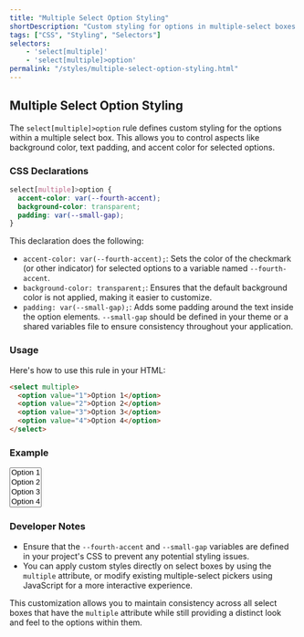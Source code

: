 ```yaml
---
title: "Multiple Select Option Styling"
shortDescription: "Custom styling for options in multiple-select boxes."
tags: ["CSS", "Styling", "Selectors"]
selectors:
    - 'select[multiple]'
    - 'select[multiple]>option'
permalink: "/styles/multiple-select-option-styling.html"
---
```


## Multiple Select Option Styling

The `select[multiple]>option` rule defines custom styling for the options within a multiple select box. This allows you to control aspects like background color, text padding, and accent color for selected options.

### CSS Declarations

```css
select[multiple]>option {
  accent-color: var(--fourth-accent);
  background-color: transparent;
  padding: var(--small-gap);
}
```

This declaration does the following:
- `accent-color: var(--fourth-accent);`: Sets the color of the checkmark (or other indicator) for selected options to a variable named `--fourth-accent`.
- `background-color: transparent;`: Ensures that the default background color is not applied, making it easier to customize.
- `padding: var(--small-gap);`: Adds some padding around the text inside the option elements. `--small-gap` should be defined in your theme or a shared variables file to ensure consistency throughout your application.

### Usage

Here's how to use this rule in your HTML:

```html
<select multiple>
  <option value="1">Option 1</option>
  <option value="2">Option 2</option>
  <option value="3">Option 3</option>
  <option value="4">Option 4</option>
</select>
```

### Example

<div class="example-container">
  <select multiple style="--fourth-accent: #007bff; --small-gap: 10px;">
    <option value="1">Option 1</option>
    <option value="2">Option 2</option>
    <option value="3">Option 3</option>
    <option value="4">Option 4</option>
  </select>
</div>

### Developer Notes

- Ensure that the `--fourth-accent` and `--small-gap` variables are defined in your project's CSS to prevent any potential styling issues.
- You can apply custom styles directly on select boxes by using the `multiple` attribute, or modify existing multiple-select pickers using JavaScript for a more interactive experience.

This customization allows you to maintain consistency across all select boxes that have the `multiple` attribute while still providing a distinct look and feel to the options within them.
